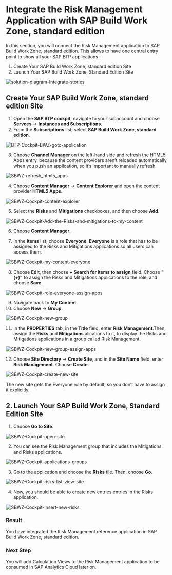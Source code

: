 # Integrate the Risk Management Application with SAP Build Work Zone, standard edition

In this section, you will connect the Risk Management application to SAP Build Work Zone, standard edition. This allows to have one central entry point to show all your SAP BTP applications :

 1. Create Your SAP Build Work Zone, standard edition Site
 2. Launch Your SAP Build Work Zone, Standard Edition Site
 
![solution-diagram-Integrate-stories](./images/solution-diagram-integrate-story-SBWZ.jpg)

## Create Your SAP Build Work Zone, standard edition Site

1. Open the **SAP BTP cockpit**, navigate to your subaccount and choose **Servces** &rarr; **Instances and Subscriptions**. 
2. From the **Subscriptions** list, select **SAP Build Work Zone, standard edition**.

![BTP-Cockpit-BWZ-goto-application](./images/BTP-Cockpit-BWZ-goto-application.jpg)

3. Choose **Channel Manager** on the left-hand side and refresh the HTML5 Apps entry, because the content providers aren’t reloaded automatically when you push an application, so it’s important to manually refresh.

![SBWZ-refresh_html5_apps](./images/SBWZ-refresh_html5_apps.jpg)

4. Choose **Content Manager** &rarr; **Content Explorer** and open the content provider **HTML5 Apps**.

![SBWZ-Cockpit-content-explorer](./images/SBWZ-Cockpit-content-explorer.jpg)

5. Select the **Risks** and **Mitigations** checkboxes, and then choose **Add**.

![SBWZ-Cockpit-Add-the-Risks-and-mitigations-to-my-content](./images/SBWZ-Cockpit-Add-the-Risks-and-mitigations-to-my-content.jpg)

6. Choose **Content Manager**.

7. In the **Items** list, choose **Everyone**. **Everyone** is a role that has to be assigned to the Risks and Mitigations applications so all users can access them.

![SBWZ-Cockpit-my-content-everyone](./images/SBWZ-Cockpit-my-content-everyone.jpg)

8. Choose **Edit**, then choose **+ Search for items to assign** field. Choose **"(+)"** to assign the Risks and Mitigations applications to the role, and choose **Save**.

![SBWZ-Cockpit-role-everyone-assign-apps](./images/SBWZ-Cockpit-role-everyone-assign-apps.jpg)

9. Navigate back to **My Content**.
10. Choose **New** &rarr; **Group**.

![SBWZ-Cockpit-new-group](./images/SBWZ-Cockpit-new-group.jpg)

11. In the **PROPERTIES** tab, in the **Title** field, enter **Risk Management**.Then, assign the **Risks** and **Mitigations** alications to it, to display the Risks and Mitigations applications in a group called Risk Management.

![SBWZ-Cockpit-new-group-assign-apps](./images/SBWZ-Cockpit-new-group-assign-apps.jpg)

12. Choose **Site Directory** &rarr; **Create Site**, and in the **Site Name** field, enter **Risk Management**. Choose **Create**.

![SBWZ-Cockpit-create-new-site](./images/SBWZ-Cockpit-create-new-site.jpg)

The new site gets the Everyone role by default, so you don’t have to assign it explicitly.

## 2. Launch Your SAP Build Work Zone, Standard Edition Site

1. Choose **Go to Site**.

![SBWZ-Cockpit-open-site](./images/SBWZ-Cockpit-open-site.jpg)

2. You can see the Risk Management group that includes the Mitigations and Risks applications.

![SBWZ-Cockpit-applications-groups](./images/SBWZ-Cockpit-applications-groups.jpg)

3. Go to the application and choose the **Risks** tile. Then, choose **Go**.

![SBWZ-Cockpit-risks-list-view-site](./images/SBWZ-Cockpit-risks-list-view-site.jpg)

4. Now, you should be able to create new entries entries in the Risks application.

![SBWZ-Cockpit-Insert-new-risks](./images/SBWZ-Cockpit-Insert-new-risks.jpg)

### Result
You have integrated the Risk Management reference application in SAP Build Work Zone, standard edition.

### Next Step
You will add Calculation Views to the Risk Management application to be consumed in SAP Analytics Cloud later on.
